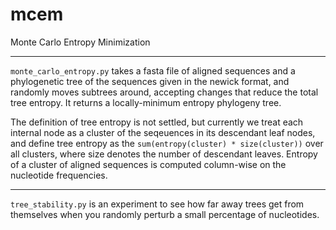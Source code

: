 # mcem
Monte Carlo Entropy Minimization 

----

`monte_carlo_entropy.py` takes a fasta file of aligned sequences and a phylogenetic tree of the sequences given in the newick format, and randomly moves subtrees around, accepting changes that reduce the total tree entropy. It returns a locally-minimum entropy phylogeny tree.

The definition of tree entropy is not settled, but currently we treat each internal node as a cluster of the seqeuences in its descendant leaf nodes, and define tree entropy as the `sum(entropy(cluster) * size(cluster))` over all clusters, where size denotes the number of descendant leaves. Entropy of a cluster of aligned sequences is computed column-wise on the nucleotide frequencies.

----

`tree_stability.py` is an experiment to see how far away trees get from themselves when you randomly perturb a small percentage of nucleotides.
